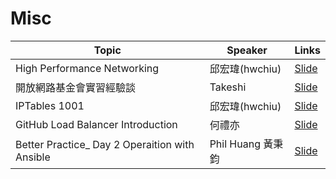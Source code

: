 # Misc

| Topic       | Speaker        | Links |
|-------------|----------------|--------------|
| High Performance Networking | 邱宏瑋(hwchiu) | [Slide](https://www.slideshare.net/hongweiqiu/high-performace-network-of-cloud-native-taiwan-user-group)|
| 開放網路基金會實習經驗談 | Takeshi | [Slide](https://www.slideshare.net/YiTseng/coscup-2018)|
| IPTables 1001 | 邱宏瑋(hwchiu) | [Slide](https://www.slideshare.net/hongweiqiu/iptables-101-bottomup)|
| GitHub Load Balancer Introduction | 何禮亦 | [Slide](https://drive.google.com/file/d/1G13yVnxDlsM9nWhLyr-qkht3WWArDHHR/view?fbclid=IwAR3sjW_XM-ehdvZrIkXUck00A8PBsavTPSvt2fwSlc0Si6HrruBjABxcId4)|
| Better Practice_ Day 2 Operaition with Ansible | Phil Huang 黃秉鈞 | [Slide](https://speakerdeck.com/pichuang/20190720-better-practice-day-2-operaition-with-ansible)|
